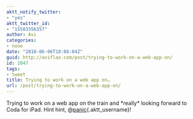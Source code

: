```yaml
---
aktt_notify_twitter:
- "yes"
aktt_twitter_id:
- "15583356357"
author: Avi
categories:
- none
date: "2010-06-06T18:08:04Z"
guid: http://aviflax.com/post/trying-to-work-on-a-web-app-on/
id: 1047
tags:
- tweet
title: Trying to work on a web app on…
url: /post/trying-to-work-on-a-web-app-on/
---
```

Trying to work on a web app on the train and \*really\* looking forward to Coda for iPad. Hint hint, @[panic](http://twitter.com/panic){.aktt_username}!